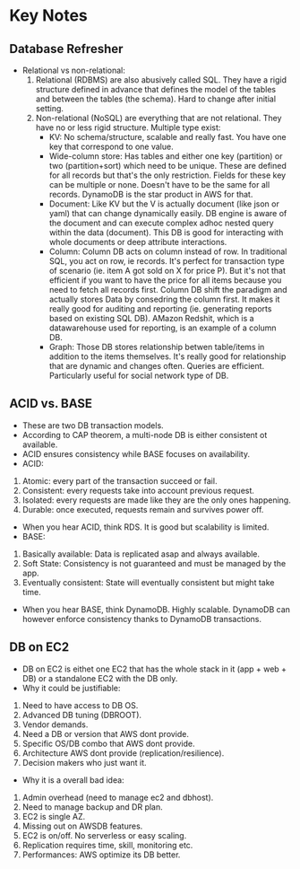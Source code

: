 # Key Notes

## Database Refresher
* Relational vs non-relational:
    1. Relational (RDBMS) are also abusively called SQL. They have a rigid structure defined in advance that defines the model of the tables and between the tables (the schema). Hard to change after initial setting.
    2. Non-relational (NoSQL) are everything that are not relational. They have no or less rigid structure. Multiple type exist:
        * KV: No schema/structure, scalable and really fast. You have one key that correspond to one value.
        * Wide-column store: Has tables and either one key (partition) or two (partition+sort) which need to be unique. These are defined for all records but that's the only restriction. Fields for these key can be multiple or none. Doesn't have to be the same for all records. DynamoDB is the star product in AWS for that. 
        * Document: Like KV but the V is actually document (like json or yaml) that can change dynamically easily. DB engine is aware of the document and can execute complex adhoc nested query within the data (document). This DB is good for interacting with whole documents or deep attribute interactions.
        * Column: Column DB acts on column instead of row. In traditional SQL, you act on row, ie records. It's perfect for transaction type of scenario (ie. item A got sold on X for price P). But it's not that efficient if you want to have the price for all items because you need to fetch all records first. Column DB shift the paradigm and actually stores Data by consedring the column first. It makes it really good for auditing and reporting (ie. generating reports based on existing SQL DB). AMazon Redshit, which is a datawarehouse used for reporting, is an example of a column DB.
        * Graph: Those DB stores relationship betwen table/items in addition to the items themselves. It's really good for relationship that are dynamic and changes often. Queries are efficient. Particularly useful for social network type of DB.

## ACID vs. BASE
* These are two DB transaction models. 
* According to CAP theorem, a multi-node DB is either consistent ot available. 
* ACID ensures consistency while BASE focuses on availability. 
* ACID:
 1. Atomic: every part of the transaction succeed or fail. 
 2. Consistent: every requests take into account previous request. 
 3. Isolated: every requests are made like they are the only ones happening. 
 4. Durable: once executed, requests remain and survives power off. 
* When you hear ACID, think RDS. It is good but scalability is limited. 
* BASE:
 1. Basically available: Data is replicated asap and
always available. 
 2. Soft State: Consistency is not guaranteed and must be managed by the app. 
 3. Eventually consistent: State will eventually consistent but might take time. 
* When you hear BASE, think DynamoDB. Highly scalable. DynamoDB can however enforce consistency thanks to DynamoDB transactions. 

## DB on EC2
* DB on EC2 is eithet one EC2 that has the whole stack in it (app + web + DB) or a standalone EC2 with the DB only. 
* Why it could be justifiable:
 1. Need to have access to DB OS. 
 2. Advanced DB tuning (DBROOT). 
 3. Vendor demands. 
 4. Need a DB or version that AWS dont provide. 
 5. Specific OS/DB combo that AWS dont provide. 
 6. Architecture AWS dont provide (replication/resilience). 
 7. Decision makers who just want it. 
* Why it is a overall bad idea:
 1. Admin overhead (need to manage ec2 and dbhost). 
 2. Need to manage backup and DR plan. 
 3. EC2 is single AZ. 
 4. Missing out on AWSDB features. 
 5. EC2 is on/off. No serverless or easy scaling. 
 6. Replication requires time, skill, monitoring etc. 
 7. Performances: AWS optimize its DB better. 
